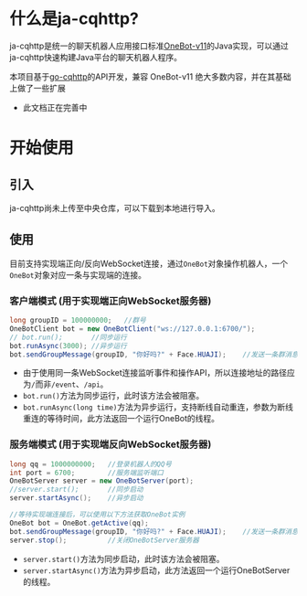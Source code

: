 # 什么是ja-cqhttp?

ja-cqhttp是统一的聊天机器人应用接口标准[OneBot-v11](https://11.onebot.dev/)的Java实现，可以通过ja-cqhttp快速构建Java平台的聊天机器人程序。

本项目基于[go-cqhttp](https://github.com/Mrs4s/go-cqhttp)的API开发，兼容 OneBot-v11 绝大多数内容，并在其基础上做了一些扩展

 - 此文档正在完善中

# 开始使用

## 引入

ja-cqhttp尚未上传至中央仓库，可以下载到本地进行导入。

## 使用

目前支持实现端正向/反向WebSocket连接，通过`OneBot`对象操作机器人，一个`OneBot`对象对应一条与实现端的连接。

### 客户端模式 (用于实现端正向WebSocket服务器)

```java
long groupID = 100000000;   //群号
OneBotClient bot = new OneBotClient("ws://127.0.0.1:6700/");
// bot.run();       //同步运行
bot.runAsync(3000); //异步运行
bot.sendGroupMessage(groupID, "你好吗?" + Face.HUAJI);    //发送一条群消息
```

- 由于使用同一条WebSocket连接监听事件和操作API，所以连接地址的路径应为`/`而非`/event`、`/api`。
- `bot.run()`方法为同步运行，此时该方法会被阻塞。
- `bot.runAsync(long time)`方法为异步运行，支持断线自动重连，参数为断线重连的等待时间，此方法返回一个运行OneBot的线程。

### 服务端模式 (用于实现端反向WebSocket服务器)

```java
long qq = 1000000000;   //登录机器人的QQ号
int port = 6700;        //服务端监听端口
OneBotServer server = new OneBotServer(port);
//server.start();       //同步启动
server.startAsync();    //异步启动

//等待实现端连接后，可以使用以下方法获取OneBot实例
OneBot bot = OneBot.getActive(qq);
bot.sendGroupMessage(groupID, "你好吗?" + Face.HUAJI);    //发送一条群消息
server.stop();          //关闭OneBotServer服务器
```

- `server.start()`方法为同步启动，此时该方法会被阻塞。
- `server.startAsync()`方法为异步启动，此方法返回一个运行OneBotServer的线程。
